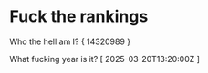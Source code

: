 # Fuck the rankings

Who the hell am I?
{ 14320989 }

What fucking year is it?
[ 2025-03-20T13:20:00Z ]
